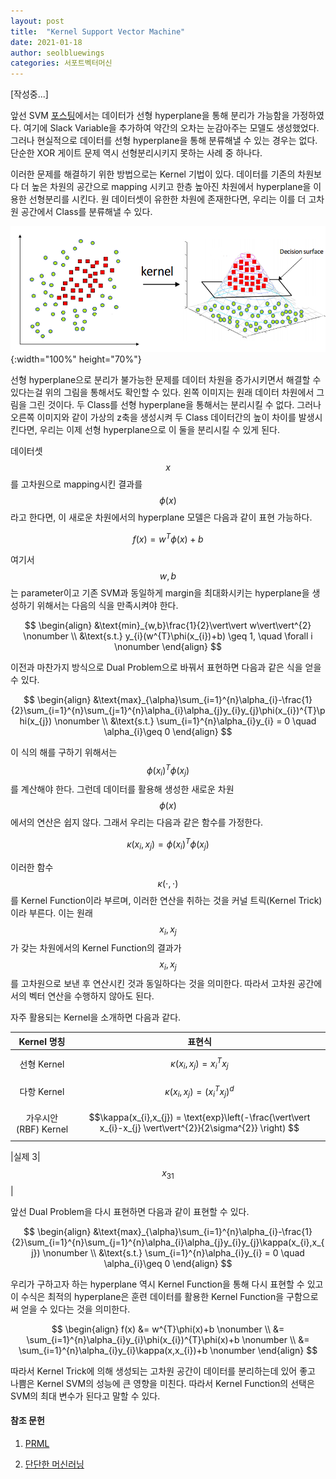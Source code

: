 ```yaml
---
layout: post
title:  "Kernel Support Vector Machine"
date: 2021-01-18
author: seolbluewings
categories: 서포트벡터머신
---
```


[작성중...]

앞선 SVM [포스팅](https://seolbluewings.github.io/%EC%84%9C%ED%8F%AC%ED%8A%B8%EB%B2%A1%ED%84%B0%EB%A8%B8%EC%8B%A0/2020/11/29/Support-Vector-Machine.html)에서는 데이터가 선형 hyperplane을 통해 분리가 가능함을 가정하였다. 여기에 Slack Variable을 추가하여 약간의 오차는 눈감아주는 모델도 생성했었다. 그러나 현실적으로 데이터를 선형 hyperplane을 통해 분류해낼 수 있는 경우는 없다. 단순한 XOR 게이트 문제 역시 선형분리시키지 못하는 사례 중 하나다.

이러한 문제를 해결하기 위한 방법으로는 Kernel 기법이 있다. 데이터를 기존의 차원보다 더 높은 차원의 공간으로 mapping 시키고 한층 높아진 차원에서 hyperplane을 이용한 선형분리를 시킨다. 원 데이터셋이 유한한 차원에 존재한다면, 우리는 이를 더 고차원 공간에서 Class를 분류해낼 수 있다.

![SVM](https://github.com/seolbluewings/seolbluewings.github.io/blob/master/assets/Kernel_SVM.png?raw=true){:width="100%" height="70%"}

선형 hyperplane으로 분리가 불가능한 문제를 데이터 차원을 증가시키면서 해결할 수 있다는걸 위의 그림을 통해서도 확인할 수 있다. 왼쪽 이미지는 원래 데이터 차원에서 그림을 그린 것이다. 두 Class를 선형 hyperplane을 통해서는 분리시킬 수 없다. 그러나 오른쪽 이미지와 같이 가상의 z축을 생성시켜 두 Class 데이터간의 높이 차이를 발생시킨다면, 우리는 이제 선형 hyperplane으로 이 둘을 분리시킬 수 있게 된다.

데이터셋 $$x$$를 고차원으로 mapping시킨 결과를 $$\phi(x)$$라고 한다면, 이 새로운 차원에서의 hyperplane 모델은 다음과 같이 표현 가능하다.

$$ f(x) = w^{T}\phi(x)+b$$

여기서 $$w,b$$는 parameter이고 기존 SVM과 동일하게 margin을 최대화시키는 hyperplane을 생성하기 위해서는 다음의 식을 만족시켜야 한다.

$$
\begin{align}
&\text{min}_{w,b}\frac{1}{2}\vert\vert w\vert\vert^{2} \nonumber \\
&\text{s.t.} y_{i}(w^{T}\phi(x_{i})+b) \geq 1, \quad \forall i \nonumber
\end{align}
$$

이전과 마찬가지 방식으로 Dual Problem으로 바꿔서 표현하면 다음과 같은 식을 얻을 수 있다.

$$
\begin{align}
&\text{max}_{\alpha}\sum_{i=1}^{n}\alpha_{i}-\frac{1}{2}\sum_{i=1}^{n}\sum_{j=1}^{n}\alpha_{i}\alpha_{j}y_{i}y_{j}\phi(x_{i})^{T}\phi(x_{j}) \nonumber \\
&\text{s.t.} \sum_{i=1}^{n}\alpha_{i}y_{i} = 0 \quad \alpha_{i}\geq 0
\end{align}
$$

이 식의 해를 구하기 위해서는 $$\phi(x_{i})^{T}\phi(x_{j})$$를 계산해야 한다. 그런데 데이터를 활용해 생성한 새로운 차원 $$\phi(x)$$ 에서의 연산은 쉽지 않다. 그래서 우리는 다음과 같은 함수를 가정한다.

$$\kappa(x_{i},x_{j}) = \phi(x_{i})^{T}\phi(x_{j})$$

이러한 함수 $$\kappa(\cdot,\cdot)$$를 Kernel Function이라 부르며, 이러한 연산을 취하는 것을 커널 트릭(Kernel Trick)이라 부른다. 이는 원래 $$x_{i},x_{j}$$가 갖는 차원에서의 Kernel Function의 결과가 $$x_{i},x_{j}$$를 고차원으로 보낸 후 연산시킨 것과 동일하다는 것을 의미한다. 따라서 고차원 공간에서의 벡터 연산을 수행하지 않아도 된다.

자주 활용되는 Kernel을 소개하면 다음과 같다.

|Kernel 명칭|표현식|
|:---:|:---:|
|선형 Kernel|$$\kappa(x_{i},x_{j}) = x_{i}^{T}x_{j} $$|
|다항 Kernel|$$\kappa(x_{i},x_{j}) = (x_{i}^{T}x_{j})^{d}  $$|
|가우시안(RBF) Kernel|$$\kappa(x_{i},x_{j}) = \text{exp}\left(-\frac{\vert\vert x_{i}-x_{j} \vert\vert^{2}}{2\sigma^{2}} \right)  $$|

|실제 3|$$x_{31}$$|

앞선 Dual Problem을 다시 표현하면 다음과 같이 표현할 수 있다.

$$
\begin{align}
&\text{max}_{\alpha}\sum_{i=1}^{n}\alpha_{i}-\frac{1}{2}\sum_{i=1}^{n}\sum_{j=1}^{n}\alpha_{i}\alpha_{j}y_{i}y_{j}\kappa(x_{i},x_{j}) \nonumber \\
&\text{s.t.} \sum_{i=1}^{n}\alpha_{i}y_{i} = 0 \quad \alpha_{i}\geq 0
\end{align}
$$$$$$

우리가 구하고자 하는 hyperplane 역시 Kernel Function을 통해 다시 표현할 수 있고 이 수식은 최적의 hyperplane은 훈련 데이터를 활용한 Kernel Function을 구함으로써 얻을 수 있다는 것을 의미한다.

$$
\begin{align}
f(x) &= w^{T}\phi(x)+b \nonumber \\
&= \sum_{i=1}^{n}\alpha_{i}y_{i}\phi(x_{i})^{T}\phi(x)+b \nonumber \\
&= \sum_{i=1}^{n}\alpha_{i}y_{i}\kappa(x,x_{i})+b \nonumber
\end{align}
$$

따라서 Kernel Trick에 의해 생성되는 고차원 공간이 데이터를 분리하는데 있어 좋고 나쁨은 Kernel SVM의 성능에 큰 영향을 미친다. 따라서 Kernel Function의 선택은 SVM의 최대 변수가 된다고 말할 수 있다.


#### 참조 문헌
1. [PRML](http://users.isr.ist.utl.pt/~wurmd/Livros/school/Bishop%20-%20Pattern%20Recognition%20And%20Machine%20Learning%20-%20Springer%20%202006.pdf) <br>

2. [단단한 머신러닝](http://www.yes24.com/Product/Goods/88440860)
